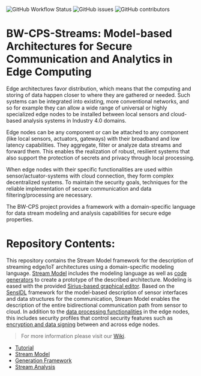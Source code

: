 ![GitHub Workflow Status](https://img.shields.io/github/workflow/status/SENSIDL-PROJECT/BWCPS-Streams/Java%20CI)
![GitHub issues](https://img.shields.io/github/issues/SENSIDL-PROJECT/BWCPS-Streams)
![GitHub contributors](https://img.shields.io/github/contributors/SENSIDL-PROJECT/BWCPS-Streams)


# BW-CPS-Streams: Model-based Architectures for Secure Communication and Analytics in Edge Computing

Edge architectures favor distribution, which means that the computing and storing of data happen closer to where they are gathered or needed. Such systems can be integrated into existing, more conventional networks, and so for example they can allow a wide range of universal or highly specialized edge nodes to be installed between local sensors and cloud-based analysis systems in Industry 4.0 domains. 

Edge nodes can be any component or can be attached to any component (like local sensors, actuators, gateways) with their broadband and low latency capabilities. They aggregate, filter or analyze data streams and forward them. This enables the realization of robust, resilient systems that also support the protection of secrets and privacy through local processing. 

When edge nodes with their specific functionalities are used within sensor/actuator-systems with cloud connection, they form complex decentralized systems. To maintain the security goals, techniques for the reliable implementation of secure communication and data filtering/processing are necessary.

The BW-CPS project provides a framework with a domain-specific language for data stream modeling and analysis capabilities for secure edge properties.

# Repository Contents:

This repository contains the Stream Model framework for the description of streaming edge/IoT architectures using a domain-specific modeling language. [Stream Model](https://github.com/SENSIDL-PROJECT/BWCPS-Streams/wiki/BWCPS-Stream-Model) includes the modeling language as well as [code generators](https://github.com/SENSIDL-PROJECT/BWCPS-Streams/tree/master/bundles/de.fzi.bwcps.generator) to create a prototype of the described architecture. Modeling is eased with the provided [Sirius-based graphical editor](https://github.com/SENSIDL-PROJECT/BWCPS-Streams/wiki/BWCPS-Sirius-Editor). Based on the [SensIDL](https://github.com/SENSIDL-PROJECT/SensIDL) framework for the model-based description of sensor interfaces and data structures for the communication, Stream Model enables the description of the entire bidirectional communication path from sensor to cloud. In addition to the [data processing functionalities](https://github.com/SENSIDL-PROJECT/BWCPS-Streams/wiki/BWCPS-Stream-Analysis) in the edge nodes, this includes security profiles that control security features such as [encryption and data signing](https://github.com/SENSIDL-PROJECT/BWCPS-Generator/blob/master/Documents/Security%20Aspects%20Integration.pdf) between and across edge nodes. 

> For more information please visit our [Wiki](https://github.com/SENSIDL-PROJECT/BWCPS-Streams/wiki).
- [Tutorial](../../wiki/BWCPS-Tutorial)
- [Stream Model](../../wiki/BWCPS-Stream-Model)
- [Generation Framework](../../wiki/BWCPS-Generation)
- [Stream Analysis](../../wiki/BWCPS-Stream-Analysis)

